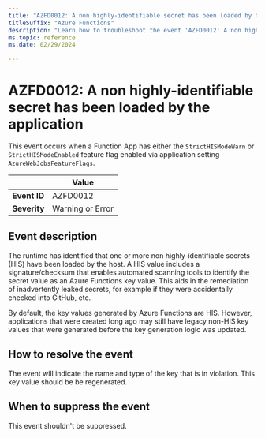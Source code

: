 ```yaml
---
title: "AZFD0012: A non highly-identifiable secret has been loaded by the application."
titleSuffix: "Azure Functions"
description: "Learn how to troubleshoot the event 'AZFD0012: A non highly-identifiable secret has been loaded by the application' in Azure Functions."
ms.topic: reference
ms.date: 02/29/2024

---
```


# AZFD0012: A non highly-identifiable secret has been loaded by the application

This event occurs when a Function App has either the `StrictHISModeWarn` or `StrictHISModeEnabled` feature flag enabled via application setting `AzureWebJobsFeatureFlags`.

| | Value |
|-|-|
| **Event ID** |AZFD0012|
| **Severity** |Warning or Error|

## Event description

The runtime has identified that one or more non highly-identifiable secrets (HIS) have been loaded by the host. A HIS value includes a signature/checksum that enables automated scanning tools to identify the secret value as an Azure Functions key value. This aids in the remediation of inadvertently leaked secrets, for example if they were accidentally checked into GitHub, etc.

By default, the key values generated by Azure Functions are HIS. However, applications that were created long ago may still have legacy non-HIS key values that were generated before the key generation logic was updated.

## How to resolve the event

The event will indicate the name and type of the key that is in violation. This key value should be be regenerated.

## When to suppress the event

This event shouldn't be suppressed.
